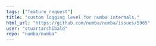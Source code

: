 ```yaml
---
tags: ["feature_request"]
title: "custom logging level for numba internals."
html_url: "https://github.com/numba/numba/issues/5965"
user: "stuartarchibald"
repo: "numba/numba"
---
```


